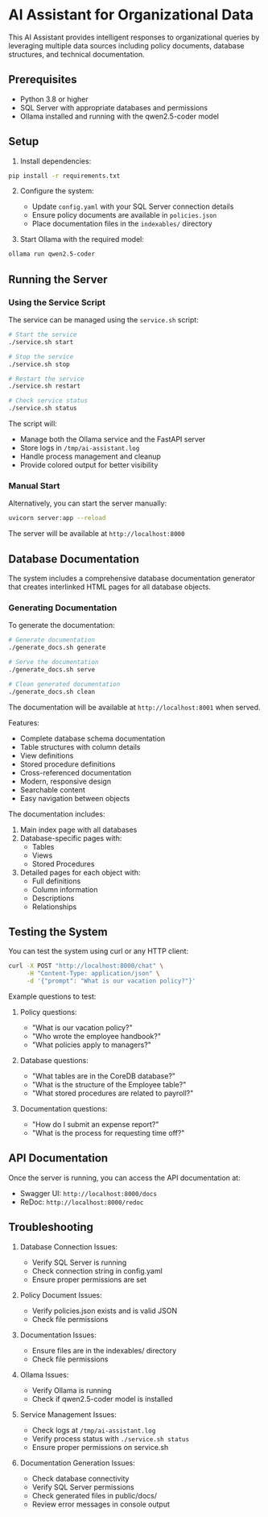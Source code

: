 # AI Assistant for Organizational Data

This AI Assistant provides intelligent responses to organizational queries by leveraging multiple data sources including policy documents, database structures, and technical documentation.

## Prerequisites

- Python 3.8 or higher
- SQL Server with appropriate databases and permissions
- Ollama installed and running with the qwen2.5-coder model

## Setup

1. Install dependencies:
```bash
pip install -r requirements.txt
```

2. Configure the system:
   - Update `config.yaml` with your SQL Server connection details
   - Ensure policy documents are available in `policies.json`
   - Place documentation files in the `indexables/` directory

3. Start Ollama with the required model:
```bash
ollama run qwen2.5-coder
```

## Running the Server

### Using the Service Script

The service can be managed using the `service.sh` script:

```bash
# Start the service
./service.sh start

# Stop the service
./service.sh stop

# Restart the service
./service.sh restart

# Check service status
./service.sh status
```

The script will:
- Manage both the Ollama service and the FastAPI server
- Store logs in `/tmp/ai-assistant.log`
- Handle process management and cleanup
- Provide colored output for better visibility

### Manual Start

Alternatively, you can start the server manually:
```bash
uvicorn server:app --reload
```

The server will be available at `http://localhost:8000`

## Database Documentation

The system includes a comprehensive database documentation generator that creates interlinked HTML pages for all database objects.

### Generating Documentation

To generate the documentation:

```bash
# Generate documentation
./generate_docs.sh generate

# Serve the documentation
./generate_docs.sh serve

# Clean generated documentation
./generate_docs.sh clean
```

The documentation will be available at `http://localhost:8001` when served.

Features:
- Complete database schema documentation
- Table structures with column details
- View definitions
- Stored procedure definitions
- Cross-referenced documentation
- Modern, responsive design
- Searchable content
- Easy navigation between objects

The documentation includes:
1. Main index page with all databases
2. Database-specific pages with:
   - Tables
   - Views
   - Stored Procedures
3. Detailed pages for each object with:
   - Full definitions
   - Column information
   - Descriptions
   - Relationships

## Testing the System

You can test the system using curl or any HTTP client:

```bash
curl -X POST "http://localhost:8000/chat" \
     -H "Content-Type: application/json" \
     -d '{"prompt": "What is our vacation policy?"}'
```

Example questions to test:
1. Policy questions:
   - "What is our vacation policy?"
   - "Who wrote the employee handbook?"
   - "What policies apply to managers?"

2. Database questions:
   - "What tables are in the CoreDB database?"
   - "What is the structure of the Employee table?"
   - "What stored procedures are related to payroll?"

3. Documentation questions:
   - "How do I submit an expense report?"
   - "What is the process for requesting time off?"

## API Documentation

Once the server is running, you can access the API documentation at:
- Swagger UI: `http://localhost:8000/docs`
- ReDoc: `http://localhost:8000/redoc`

## Troubleshooting

1. Database Connection Issues:
   - Verify SQL Server is running
   - Check connection string in config.yaml
   - Ensure proper permissions are set

2. Policy Document Issues:
   - Verify policies.json exists and is valid JSON
   - Check file permissions

3. Documentation Issues:
   - Ensure files are in the indexables/ directory
   - Check file permissions

4. Ollama Issues:
   - Verify Ollama is running
   - Check if qwen2.5-coder model is installed

5. Service Management Issues:
   - Check logs at `/tmp/ai-assistant.log`
   - Verify process status with `./service.sh status`
   - Ensure proper permissions on service.sh

6. Documentation Generation Issues:
   - Check database connectivity
   - Verify SQL Server permissions
   - Check generated files in public/docs/
   - Review error messages in console output 